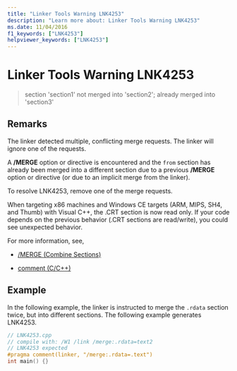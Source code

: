 ```yaml
---
title: "Linker Tools Warning LNK4253"
description: "Learn more about: Linker Tools Warning LNK4253"
ms.date: 11/04/2016
f1_keywords: ["LNK4253"]
helpviewer_keywords: ["LNK4253"]
---
```

# Linker Tools Warning LNK4253

> section 'section1' not merged into 'section2'; already merged into 'section3'

## Remarks

The linker detected multiple, conflicting merge requests. The linker will ignore one of the requests.

A **/MERGE** option or directive is encountered and the `from` section has already been merged into a different section due to a previous **/MERGE** option or directive (or due to an implicit merge from the linker).

To resolve LNK4253, remove one of the merge requests.

When targeting x86 machines and Windows CE targets (ARM, MIPS, SH4, and Thumb) with Visual C++, the .CRT section is now read only. If your code depends on the previous behavior (.CRT sections are read/write), you could see unexpected behavior.

For more information, see,

- [/MERGE (Combine Sections)](../../build/reference/merge-combine-sections.md)

- [comment (C/C++)](../../preprocessor/comment-c-cpp.md)

## Example

In the following example, the linker is instructed to merge the `.rdata` section twice, but into different sections. The following example generates LNK4253.

```cpp
// LNK4253.cpp
// compile with: /W1 /link /merge:.rdata=text2
// LNK4253 expected
#pragma comment(linker, "/merge:.rdata=.text")
int main() {}
```
